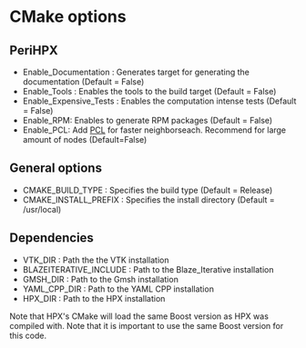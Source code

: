 # CMake options

## PeriHPX 

* Enable_Documentation : Generates target for generating the documentation (Default = False)
* Enable_Tools : Enables the tools to the build target (Default = False)
* Enable_Expensive_Tests : Enables the computation intense tests (Default = False)
* Enable_RPM: Enables to generate RPM packages (Default = False)
* Enable_PCL: Add [PCL](https://github.com/PointCloudLibrary/pcl) for faster neighborseach. Recommend for large amount of nodes (Default=False)

## General options

* CMAKE_BUILD_TYPE : Specifies the build type (Default = Release)
* CMAKE_INSTALL_PREFIX : Specifies the install directory (Default = /usr/local)

## Dependencies

* VTK_DIR : Path the the VTK installation
* BLAZEITERATIVE_INCLUDE : Path to the Blaze_Iterative installation 
* GMSH_DIR : Path to the Gmsh installation 
* YAML_CPP_DIR : Path to the YAML CPP installation 
* HPX_DIR : Path to the HPX installation 

Note that HPX's CMake will load the same Boost version as HPX was compiled with. Note that it is important 
to use the same Boost version for this code. 

